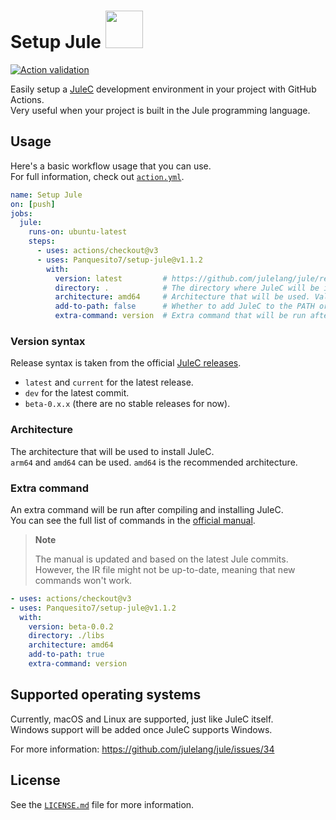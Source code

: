 # Setup Jule <a href="https://jule.dev"><img src="https://raw.githubusercontent.com/julelang/resources/master/jule_icon.svg" height="60px"></a>

[![Action validation](https://github.com/Panquesito7/setup-jule/actions/workflows/test.yml/badge.svg)](https://github.com/Panquesito7/setup-jule/actions/workflows/test.yml)

Easily setup a [JuleC](https://jule.dev) development environment in your project with GitHub Actions.\
Very useful when your project is built in the Jule programming language.

## Usage

Here's a basic workflow usage that you can use.\
For full information, check out [`action.yml`](https://github.com/Panquesito7/setup-jule/blob/main/action.yml).

```yml
name: Setup Jule
on: [push]
jobs:
  jule:
    runs-on: ubuntu-latest
    steps:
      - uses: actions/checkout@v3
      - uses: Panquesito7/setup-jule@v1.1.2
        with:
          version: latest         # https://github.com/julelang/jule/releases for all JuleC versions.
          directory: .            # The directory where JuleC will be installed.
          architecture: amd64     # Architecture that will be used. Valid options are `amd64` and `arm64` (optional).
          add-to-path: false      # Whether to add JuleC to the PATH or not (optional).
          extra-command: version  # Extra command that will be run after compiling JuleC (optional; see below for more information).
```

### Version syntax

Release syntax is taken from the official [JuleC releases](https://github.com/julelang/jule/releases).

- `latest` and `current` for the latest release.
- `dev` for the latest commit.
- `beta-0.x.x` (there are no stable releases for now).

### Architecture

The architecture that will be used to install JuleC.\
`arm64` and `amd64` can be used. `amd64` is the recommended architecture.

### Extra command

An extra command will be run after compiling and installing JuleC.\
You can see the full list of commands in the [official manual](https://manual.jule.dev/compiler/basic-commands.html).

> **Note**
>
> The manual is updated and based on the latest Jule commits.\
> However, the IR file might not be up-to-date, meaning that new commands won't work.

```yml
- uses: actions/checkout@v3
- uses: Panquesito7/setup-jule@v1.1.2
  with:
    version: beta-0.0.2
    directory: ./libs
    architecture: amd64
    add-to-path: true
    extra-command: version
```

## Supported operating systems

Currently, macOS and Linux are supported, just like JuleC itself.\
Windows support will be added once JuleC supports Windows.

For more information: <https://github.com/julelang/jule/issues/34>

## License

See the [`LICENSE.md`](https://github.com/Panquesito7/setup-jule/blob/main/LICENSE.md) file for more information.
